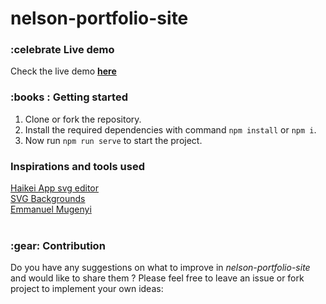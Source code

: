 # nelson-portfolio-site

<h3>:celebrate Live demo</h3>

Check the live demo <a href="https://nelson-katale.github.io/"><strong>here</strong></a>

<h3>:books : Getting started</h3>

1. Clone or fork the repository.
2. Install the required dependencies with command `npm install` or `npm i`.
3. Now run `npm run serve` to start the project.

<h3>Inspirations and tools used</h3>
<a href="https://app.haikei.app/"> Haikei App svg editor</a>
<br/>
<a href="https://www.svgbackgrounds.com/set/free-svg-backgrounds-and-patterns/">SVG Backgrounds</a>
<br/>
<a href="http://columbus.dev/">Emmanuel Mugenyi</a>
<br/>

<br/>
<h3>:gear: Contribution</h3>

Do you have any suggestions on what to improve in <em>nelson-portfolio-site</em> and would like to share them ? Please feel free to leave an issue or fork project to implement your own ideas:
